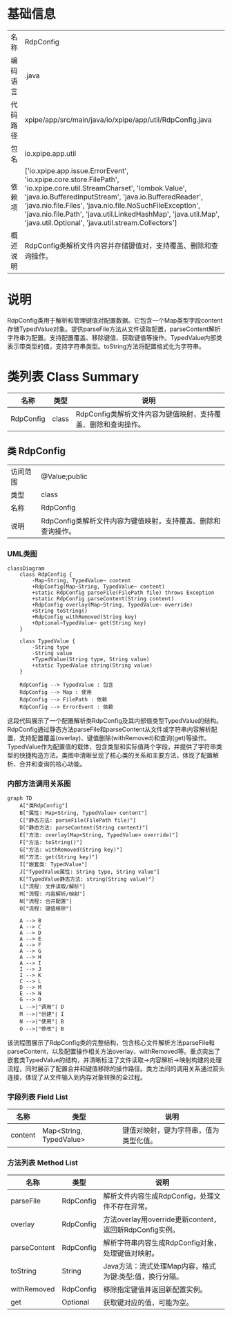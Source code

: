 # 基础信息

|      |      |
|------|------|
| 名称 | RdpConfig |
| 编码语言 | .java |
| 代码路径 | xpipe/app/src/main/java/io/xpipe/app/util/RdpConfig.java |
| 包名 | io.xpipe.app.util |
| 依赖项 | ['io.xpipe.app.issue.ErrorEvent', 'io.xpipe.core.store.FilePath', 'io.xpipe.core.util.StreamCharset', 'lombok.Value', 'java.io.BufferedInputStream', 'java.io.BufferedReader', 'java.nio.file.Files', 'java.nio.file.NoSuchFileException', 'java.nio.file.Path', 'java.util.LinkedHashMap', 'java.util.Map', 'java.util.Optional', 'java.util.stream.Collectors'] |
| 概述说明 | RdpConfig类解析文件内容并存储键值对，支持覆盖、删除和查询操作。 |

# 说明

RdpConfig类用于解析和管理键值对配置数据。它包含一个Map类型字段content存储TypedValue对象。提供parseFile方法从文件读取配置，parseContent解析字符串为配置。支持配置覆盖、移除键值、获取键值等操作。TypedValue内部类表示带类型的值，支持字符串类型。toString方法将配置格式化为字符串。

# 类列表 Class Summary

| 名称   | 类型  | 说明 |
|-------|------|-------------|
| RdpConfig | class | RdpConfig类解析文件内容为键值映射，支持覆盖、删除和查询操作。 |



## 类 RdpConfig

|      |      |
|------|------|
| 访问范围 | @Value;public |
| 类型 | class |
| 名称 | RdpConfig |
| 说明 | RdpConfig类解析文件内容为键值映射，支持覆盖、删除和查询操作。 |


### UML类图

```mermaid
classDiagram
    class RdpConfig {
        -Map~String, TypedValue~ content
        +RdpConfig(Map~String, TypedValue~ content)
        +static RdpConfig parseFile(FilePath file) throws Exception
        +static RdpConfig parseContent(String content)
        +RdpConfig overlay(Map~String, TypedValue~ override)
        +String toString()
        +RdpConfig withRemoved(String key)
        +Optional~TypedValue~ get(String key)
    }

    class TypedValue {
        -String type
        -String value
        +TypedValue(String type, String value)
        +static TypedValue string(String value)
    }

    RdpConfig --> TypedValue : 包含
    RdpConfig --> Map : 使用
    RdpConfig --> FilePath : 依赖
    RdpConfig --> ErrorEvent : 依赖
```

这段代码展示了一个配置解析类RdpConfig及其内部值类型TypedValue的结构。RdpConfig通过静态方法parseFile和parseContent从文件或字符串内容解析配置，支持配置覆盖(overlay)、键值删除(withRemoved)和查询(get)等操作。TypedValue作为配置值的载体，包含类型和实际值两个字段，并提供了字符串类型的快捷构造方法。类图中清晰呈现了核心类的关系和主要方法，体现了配置解析、合并和查询的核心功能。


### 内部方法调用关系图

```mermaid
graph TD
    A["类RdpConfig"]
    B["属性: Map<String, TypedValue> content"]
    C["静态方法: parseFile(FilePath file)"]
    D["静态方法: parseContent(String content)"]
    E["方法: overlay(Map<String, TypedValue> override)"]
    F["方法: toString()"]
    G["方法: withRemoved(String key)"]
    H["方法: get(String key)"]
    I["嵌套类: TypedValue"]
    J["TypedValue属性: String type, String value"]
    K["TypedValue静态方法: string(String value)"]
    L["流程: 文件读取/解析"]
    M["流程: 内容解析/映射"]
    N["流程: 合并配置"]
    O["流程: 键值移除"]

    A --> B
    A --> C
    A --> D
    A --> E
    A --> F
    A --> G
    A --> H
    A --> I
    I --> J
    I --> K
    C --> L
    D --> M
    E --> N
    G --> O
    L -->|"调用"| D
    M -->|"创建"| I
    N -->|"使用"| B
    O -->|"修改"| B
```

该流程图展示了RdpConfig类的完整结构，包含核心文件解析方法parseFile和parseContent，以及配置操作相关方法overlay、withRemoved等。重点突出了嵌套类TypedValue的结构，并清晰标注了文件读取→内容解析→映射构建的处理流程，同时展示了配置合并和键值移除的操作路径。类方法间的调用关系通过箭头连接，体现了从文件输入到内存对象转换的全过程。

### 字段列表 Field List

| 名称  | 类型  | 说明 |
|-------|-------|------|
| content | Map<String, TypedValue> | 键值对映射，键为字符串，值为类型化值。 |

### 方法列表 Method List

| 名称  | 类型  | 说明 |
|-------|-------|------|
| parseFile | RdpConfig | 解析文件内容生成RdpConfig，处理文件不存在异常。 |
| overlay | RdpConfig | 方法overlay用override更新content，返回新RdpConfig实例。 |
| parseContent | RdpConfig | 解析字符串内容生成RdpConfig对象，处理键值对映射。 |
| toString | String | Java方法：流式处理Map内容，格式为键:类型:值，换行分隔。 |
| withRemoved | RdpConfig | 移除指定键值并返回新配置实例。 |
| get | Optional<TypedValue> | 获取键对应的值，可能为空。 |




